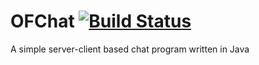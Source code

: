 # OFChat [![Build Status](http://walterbarnes.net:8080/buildStatus/icon?job=OFChat)](http://walterbarnes.net:8080/job/OFChat/)
A simple server-client based chat program written in Java
